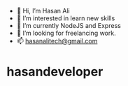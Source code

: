 - 👋 Hi, I’m Hasan Ali
- 👀 I’m interested in learn new skills
- 🌱 I’m currently NodeJS and Express
- 💞️ I’m looking for freelancing work.
- 📫 hasanalitech@gmail.com
# hasandeveloper
